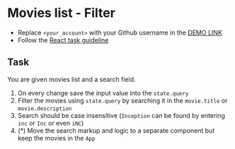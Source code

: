 # Movies list - Filter
- Replace `<your_account>` with your Github username in the
 [DEMO LINK](https://oggyrock.github.io/react_movies-list-filter/)
- Follow the [React task guideline](https://github.com/mate-academy/react_task-guideline#react-tasks-guideline)


## Task
You are given movies list and a search field.
1. On every change save the input value into the `state.query`
1. Filter the movies using `state.query` by searching it in the `movie.title` or `movie.description`
1. Search should be case insensitive (`Inception` can be found by entering `inc` or `Inc` or even `iNC`)
1. (*) Move the search markup and logic to a separate component but keep the movies in the `App`
